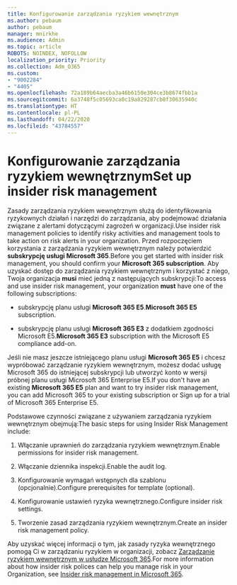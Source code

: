 ```yaml
---
title: Konfigurowanie zarządzania ryzykiem wewnętrznym
ms.author: pebaum
author: pebaum
manager: mnirkhe
ms.audience: Admin
ms.topic: article
ROBOTS: NOINDEX, NOFOLLOW
localization_priority: Priority
ms.collection: Adm_O365
ms.custom:
- "9002284"
- "4405"
ms.openlocfilehash: 72a189b64aecba3a46b6150e304ce3b8674fbb1a
ms.sourcegitcommit: 6a3748f5c05693ca0c19a829287cb8f30635940c
ms.translationtype: HT
ms.contentlocale: pl-PL
ms.lasthandoff: 04/22/2020
ms.locfileid: "43784557"
---
```

# <a name="set-up-insider-risk-management"></a><span data-ttu-id="8313d-102">Konfigurowanie zarządzania ryzykiem wewnętrznym</span><span class="sxs-lookup"><span data-stu-id="8313d-102">Set up insider risk management</span></span>

<span data-ttu-id="8313d-103">Zasady zarządzania ryzykiem wewnętrznym służą do identyfikowania ryzykownych działań i narzędzi do zarządzania, aby podejmować działania związane z alertami dotyczącymi zagrożeń w organizacji.</span><span class="sxs-lookup"><span data-stu-id="8313d-103">Use insider risk management policies to identify risky activities and management tools to take action on risk alerts in your organization.</span></span> <span data-ttu-id="8313d-104">Przed rozpoczęciem korzystania z zarządzania ryzykiem wewnętrznym należy potwierdzić **subskrypcję usługi Microsoft 365**.</span><span class="sxs-lookup"><span data-stu-id="8313d-104">Before you get started with insider risk management, you should confirm your **Microsoft 365 subscription**.</span></span> <span data-ttu-id="8313d-105">Aby uzyskać dostęp do zarządzania ryzykiem wewnętrznym i korzystać z niego, Twoja organizacja **musi** mieć jedną z następujących subskrypcji:</span><span class="sxs-lookup"><span data-stu-id="8313d-105">To access and use insider risk management, your organization **must** have one of the following subscriptions:</span></span>

- <span data-ttu-id="8313d-106">subskrypcję planu usługi **Microsoft 365 E5**.</span><span class="sxs-lookup"><span data-stu-id="8313d-106">**Microsoft 365 E5** subscription.</span></span>

- <span data-ttu-id="8313d-107">subskrypcję planu usługi **Microsoft 365 E3** z dodatkiem zgodności Microsoft E5.</span><span class="sxs-lookup"><span data-stu-id="8313d-107">**Microsoft 365 E3** subscription with the Microsoft E5 compliance add-on.</span></span>

<span data-ttu-id="8313d-108">Jeśli nie masz jeszcze istniejącego planu usługi **Microsoft 365 E5** i chcesz wypróbować zarządzanie ryzykiem wewnętrznym, możesz dodać usługę Microsoft 365 do istniejącej subskrypcji lub utworzyć konto w wersji próbnej planu usługi Microsoft 365 Enterprise E5.</span><span class="sxs-lookup"><span data-stu-id="8313d-108">If you don't have an existing **Microsoft 365 E5** plan and want to try insider risk management, you can add Microsoft 365 to your existing subscription or Sign up for a trial of Microsoft 365 Enterprise E5.</span></span>

<span data-ttu-id="8313d-109">Podstawowe czynności związane z używaniem zarządzania ryzykiem wewnętrznym obejmują:</span><span class="sxs-lookup"><span data-stu-id="8313d-109">The basic steps for using Insider Risk Management include:</span></span>

1. <span data-ttu-id="8313d-110">Włączanie uprawnień do zarządzania ryzykiem wewnętrznym.</span><span class="sxs-lookup"><span data-stu-id="8313d-110">Enable permissions for insider risk management.</span></span>

2. <span data-ttu-id="8313d-111">Włączanie dziennika inspekcji.</span><span class="sxs-lookup"><span data-stu-id="8313d-111">Enable the audit log.</span></span>

3. <span data-ttu-id="8313d-112">Konfigurowanie wymagań wstępnych dla szablonu (opcjonalnie).</span><span class="sxs-lookup"><span data-stu-id="8313d-112">Configure prerequisites for template (optional).</span></span>

4. <span data-ttu-id="8313d-113">Konfigurowanie ustawień ryzyka wewnętrznego.</span><span class="sxs-lookup"><span data-stu-id="8313d-113">Configure insider risk settings.</span></span>

5. <span data-ttu-id="8313d-114">Tworzenie zasad zarządzania ryzykiem wewnętrznym.</span><span class="sxs-lookup"><span data-stu-id="8313d-114">Create an insider risk management policy.</span></span>

<span data-ttu-id="8313d-115">Aby uzyskać więcej informacji o tym, jak zasady ryzyka wewnętrznego pomogą Ci w zarządzaniu ryzykiem w organizacji, zobacz [Zarządzanie ryzykiem wewnętrznym w usłudze Microsoft 365](https://go.microsoft.com/fwlink/?linkid=2123907).</span><span class="sxs-lookup"><span data-stu-id="8313d-115">For more information about how insider risk polices can help you manage risk in your Organization, see [Insider risk management in Microsoft 365](https://go.microsoft.com/fwlink/?linkid=2123907).</span></span>
